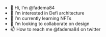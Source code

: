 - 👋 Hi, I’m @fadema84
- 👀 I’m interested in Defi architecture
- 🌱 I’m currently learning NFTs
- 💞️ I’m looking to collaborate on design
- 📫 How to reach me @fadema84 on twitter

<!---
fadema84/fadema84 is a ✨ special ✨ repository because its `README.md` (this file) appears on your GitHub profile.
You can click the Preview link to take a look at your changes.
--->

